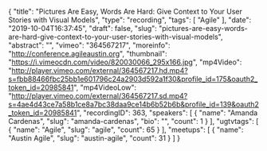 {
  "title": "Pictures Are Easy, Words Are Hard: Give Context to Your User Stories with Visual Models",
  "type": "recording",
  "tags": [
    "Agile"
  ],
  "date": "2019-10-04T16:37:45",
  "draft": false,
  "slug": "pictures-are-easy-words-are-hard-give-context-to-your-user-stories-with-visual-models",
  "abstract": "",
  "vimeo": "364567217",
  "moreinfo": "http://conference.agileaustin.org",
  "thumbnail": "https://i.vimeocdn.com/video/820030066_295x166.jpg",
  "mp4Video": "http://player.vimeo.com/external/364567217.hd.mp4?s=fbb88466fbc25bb1e601796c24a2903d592a1f30&profile_id=175&oauth2_token_id=20985841",
  "mp4VideoLow": "http://player.vimeo.com/external/364567217.sd.mp4?s=4ae4d43ce7a58b1ce8a7bc38daa9ce14b6b52b6b&profile_id=139&oauth2_token_id=20985841",
  "recordingID": 363,
  "speakers": [
    {
      "name": "Amanda Cardenas",
      "slug": "amanda-cardenas",
      "bio": "",
      "count": 1
    }
  ],
  "ugtvtags": [
    {
      "name": "Agile",
      "slug": "agile",
      "count": 65
    }
  ],
  "meetups": [
    {
      "name": "Austin Agile",
      "slug": "austin-agile",
      "count": 31
    }
  ]
}